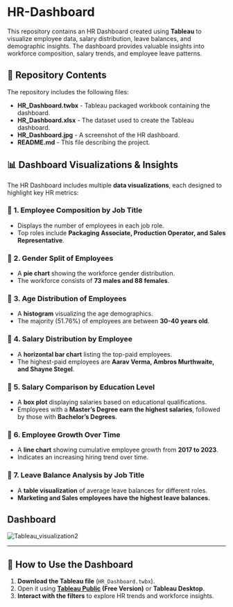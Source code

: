 # HR-Dashboard
This repository contains an HR Dashboard created using **Tableau** to visualize employee data, salary distribution, leave balances, and demographic insights. The dashboard provides valuable insights into workforce composition, salary trends, and employee leave patterns.
## 📂 Repository Contents
The repository includes the following files:

- **HR_Dashboard.twbx** - Tableau packaged workbook containing the dashboard.
- **HR_Dashboard.xlsx** - The dataset used to create the Tableau dashboard.
- **HR_Dashboard.jpg** - A screenshot of the HR dashboard.
- **README.md** - This file describing the project.


## 📊 **Dashboard Visualizations & Insights**
The HR Dashboard includes multiple **data visualizations**, each designed to highlight key HR metrics:

### 🔹 **1. Employee Composition by Job Title**
- Displays the number of employees in each job role.
- Top roles include **Packaging Associate, Production Operator, and Sales Representative**.

### 🔹 **2. Gender Split of Employees**
- A **pie chart** showing the workforce gender distribution.
- The workforce consists of **73 males and 88 females**.

### 🔹 **3. Age Distribution of Employees**
- A **histogram** visualizing the age demographics.
- The majority (51.76%) of employees are between **30-40 years old**.

### 🔹 **4. Salary Distribution by Employee**
- A **horizontal bar chart** listing the top-paid employees.
- The highest-paid employees are **Aarav Verma, Ambros Murthwaite, and Shayne Stegel**.

### 🔹 **5. Salary Comparison by Education Level**
- A **box plot** displaying salaries based on educational qualifications.
- Employees with a **Master’s Degree earn the highest salaries**, followed by those with **Bachelor’s Degrees**.

### 🔹 **6. Employee Growth Over Time**
- A **line chart** showing cumulative employee growth from **2017 to 2023**.
- Indicates an increasing hiring trend over time.

### 🔹 **7. Leave Balance Analysis by Job Title**
- A **table visualization** of average leave balances for different roles.
- **Marketing and Sales employees have the highest leave balances.**

## Dashboard 

![Tableau_visualization2](https://github.com/user-attachments/assets/6be161e6-cea7-415d-b88f-999d48917c30)


---

## 🚀 How to Use the Dashboard
1. **Download the Tableau file** (`HR_Dashboard.twbx`).
2. Open it using **[Tableau Public](https://public.tableau.com/) (Free Version)** or **Tableau Desktop**.
3. **Interact with the filters** to explore HR trends and workforce insights.
